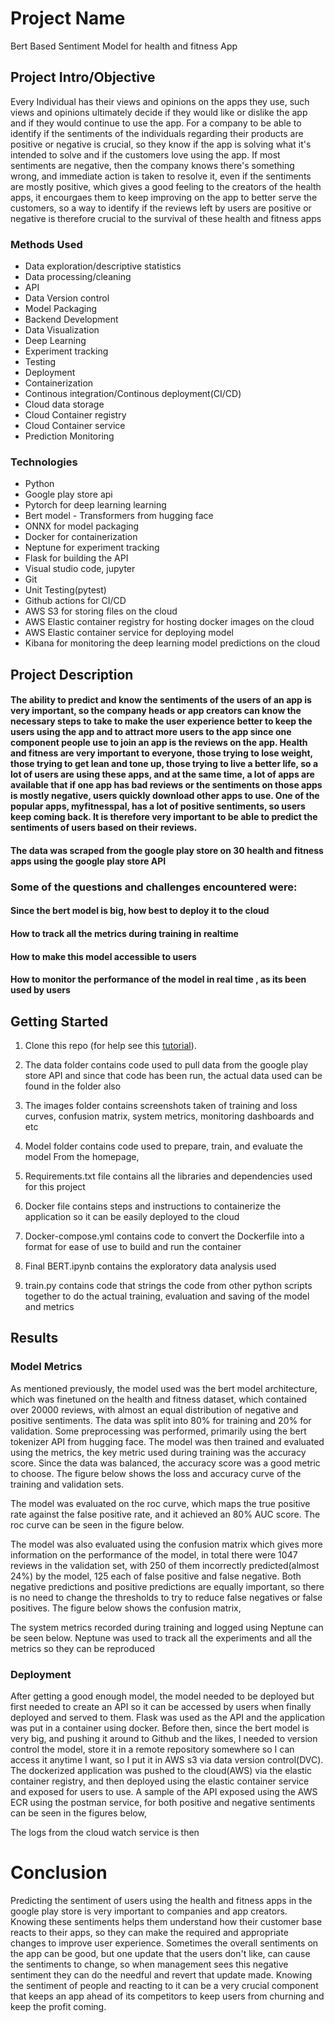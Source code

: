 # Project Name
Bert Based Sentiment Model for health and fitness App

## Project Intro/Objective
Every Individual has their views and opinions on the apps they use, such views and opinions ultimately decide if they would like or dislike the app and if they would continue to use the app. For a company to be able to identify if the sentiments of the individuals regarding their products are positive or negative is crucial, so they know if the app is solving what it's intended to solve and if the customers love using the app. If most sentiments are negative, then the company knows there's something wrong, and immediate action is taken to resolve it, even if the sentiments are mostly positive, which gives a good feeling to the creators of the health apps, it encourgaes them to keep improving on the app to better serve the customers, so a way to identify if the reviews left by users are positive or negative is therefore crucial to the survival of these health and fitness apps


### Methods Used
* Data exploration/descriptive statistics
* Data processing/cleaning
* API
* Data Version control
* Model Packaging
* Backend Development
* Data Visualization
* Deep Learning
* Experiment tracking
* Testing
* Deployment
* Containerization
* Continous integration/Continous deployment(CI/CD)
* Cloud data storage
* Cloud Container registry
* Cloud Container service
* Prediction Monitoring

### Technologies
* Python
* Google play store api
* Pytorch for deep learning learning
* Bert model - Transformers from hugging face
* ONNX for model packaging
* Docker for containerization
* Neptune for experiment tracking
* Flask for building the API
* Visual studio code, jupyter
* Git
* Unit Testing(pytest)
* Github actions for CI/CD
* AWS S3 for storing files on the cloud
* AWS Elastic container registry for hosting docker images on the cloud
* AWS Elastic container service for deploying model
* Kibana for monitoring the deep learning model predictions on the cloud

## Project Description

#### The ability to predict and know the sentiments of the users of an app is very important, so the company heads or app creators can know the necessary steps to take to make the user experience better to keep the users using the app and to attract more users to the app since one component people use to join an app is the reviews on the app. Health and fitness are very important to everyone, those trying to lose weight, those trying to get lean and tone up, those trying to live a better life, so a lot of users are using these apps, and at the same time, a lot of apps are available that if one app has bad reviews or the sentiments on those apps is mostly negative, users quickly download other apps to use. One of the popular apps, myfitnesspal, has a lot of positive sentiments, so users keep coming back. It is therefore very important to be able to predict the sentiments of users based on their reviews. 
#### The data was scraped from the google play store on 30 health and fitness apps using the google play store API

### Some of the questions and challenges encountered were:
#### Since the bert model is big, how best to deploy it to the cloud
#### How to track all the metrics during training in realtime
#### How to make this model accessible to users
#### How to monitor the performance of the model in real time , as its been used by users


## Getting Started
1. Clone this repo (for help see this [tutorial](https://help.github.com/articles/cloning-a-repository/)).
2. The data folder contains code used to pull data from the google play store API and since that code has been run, the actual data used can be found in the folder also
3. The images folder contains screenshots taken of training and loss curves, confusion matrix, system metrics, monitoring dashboards and etc
4. Model folder contains code used to prepare, train, and evaluate the model
From the homepage, 

5. Requirements.txt file contains all the libraries and dependencies used for this project
6. Docker file contains steps and instructions to containerize the application so it can be easily deployed to the cloud
7. Docker-compose.yml contains code to convert the Dockerfile into a format for ease of use to build and run the container
8. Final BERT.ipynb contains the exploratory data analysis used
9. train.py contains code that strings the code from other python scripts together to do the actual training, evaluation and saving of the model and metrics


## Results
### Model Metrics
As mentioned previously, the model used was the bert model architecture, which was finetuned on the health and fitness dataset, which contained over 20000 reviews, with almost an equal distribution of negative and positive sentiments. The data was split into 80% for training and 20% for validation. Some preprocessing was performed, primarily using the bert tokenizer API from hugging face. The model was then trained and evaluated using the metrics, the key metric used during training was the accuracy score. Since the data was balanced, the accuracy score was a good metric to choose. The figure below shows the loss and accuracy curve of the training and validation sets.

The model was evaluated on the roc curve, which maps the true positive rate against the false positive rate, and it achieved an 80% AUC score. The roc curve can be seen in the figure below.

The model was also evaluated using the confusion matrix which gives more information on the performance of the model, in total there were 1047 reviews in the validation set, with 250 of them incorrectly predicted(almost 24%) by the model, 125 each of false positive and false negative. Both negative predictions and positive predictions are equally important, so there is no need to change the thresholds to try to reduce false negatives or false positives. The figure below shows the confusion matrix,

The system metrics recorded during training and logged using Neptune can be seen below. Neptune was used to track all the experiments and all the metrics so they can be reproduced


### Deployment 
After getting a good enough model, the model needed to be deployed but first needed to create an API so it can be accessed by users when finally deployed and served to them. Flask was used as the API and the application was put in a container using docker. Before then, since the bert model is very big, and pushing it around to Github and the likes, I needed to version control the model, store it in a remote repository somewhere so I can access it anytime I want, so I put it in AWS s3 via data version control(DVC). The dockerized application was pushed to the cloud(AWS) via the elastic container registry, and then deployed using the elastic container service and exposed for users to use.
A sample of the API exposed using the AWS ECR using the postman service, for both positive and negative sentiments can be seen in the figures below,

 The logs from the cloud watch service is then 




# Conclusion
Predicting the sentiment of users using the health and fitness apps in the google play store is very important to companies and app creators. Knowing these sentiments helps them understand how their customer base reacts to their apps, so they can make the required and appropriate changes to improve user experience. Sometimes the overall sentiments on the app can be good, but one update that the users don't like, can cause the sentiments to change, so when management sees this negative sentiment they can do the needful and revert that update made. Knowing the sentiment of people and reacting to it can be a very crucial component that keeps an app ahead of its competitors to keep users from churning and keep the profit coming.
